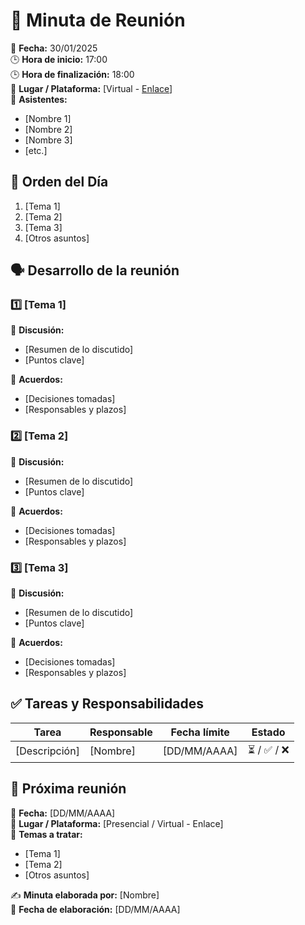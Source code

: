# 📝 Minuta de Reunión  

📆 **Fecha:** 30/01/2025  
🕒 **Hora de inicio:** 17:00  
🕒 **Hora de finalización:** 18:00  
📍 **Lugar / Plataforma:** [Virtual - [Enlace](https://itesm.zoom.us/my/atoany)]  
👥 **Asistentes:**  
- [Nombre 1]  
- [Nombre 2]  
- [Nombre 3]  
- [etc.]  

## 📌 Orden del Día  
1. [Tema 1]  
2. [Tema 2]  
3. [Tema 3]  
4. [Otros asuntos]  

## 🗣️ Desarrollo de la reunión  
### 1️⃣ [Tema 1]  
📝 **Discusión:**  
- [Resumen de lo discutido]  
- [Puntos clave]  

📌 **Acuerdos:**  
- [Decisiones tomadas]  
- [Responsables y plazos]  

### 2️⃣ [Tema 2]  
📝 **Discusión:**  
- [Resumen de lo discutido]  
- [Puntos clave]  

📌 **Acuerdos:**  
- [Decisiones tomadas]  
- [Responsables y plazos]  

### 3️⃣ [Tema 3]  
📝 **Discusión:**  
- [Resumen de lo discutido]  
- [Puntos clave]  

📌 **Acuerdos:**  
- [Decisiones tomadas]  
- [Responsables y plazos]  

## ✅ Tareas y Responsabilidades  
| Tarea | Responsable | Fecha límite | Estado |
|-------|------------|--------------|--------|
| [Descripción] | [Nombre] | [DD/MM/AAAA] | ⏳ / ✅ / ❌ |

## 📅 Próxima reunión  
📆 **Fecha:** [DD/MM/AAAA]  
📍 **Lugar / Plataforma:** [Presencial / Virtual - Enlace]  
📌 **Temas a tratar:**  
- [Tema 1]  
- [Tema 2]  
- [Otros asuntos]  

✍️ **Minuta elaborada por:** [Nombre]  
📅 **Fecha de elaboración:** [DD/MM/AAAA]  
